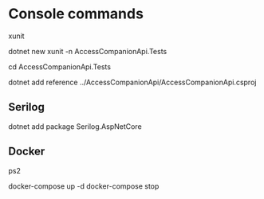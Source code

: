 # Console commands

 xunit

dotnet new xunit -n AccessCompanionApi.Tests

cd AccessCompanionApi.Tests

dotnet add reference ../AccessCompanionApi/AccessCompanionApi.csproj

## Serilog

dotnet add package Serilog.AspNetCore

## Docker

ps2

docker-compose up -d
docker-compose stop